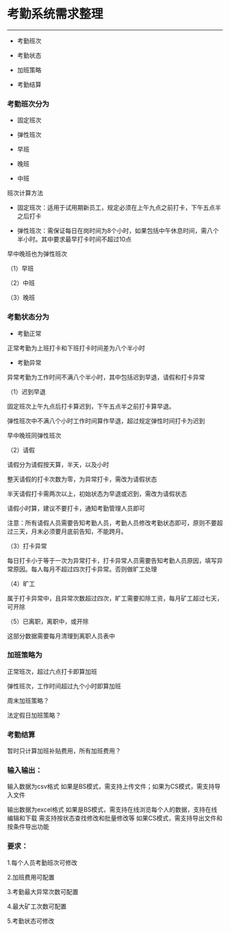 # 考勤系统需求整理

---

* 考勤班次

* 考勤状态

* 加班策略

* 考勤结算

### 考勤班次分为

* 固定班次

* 弹性班次

* 早班

* 晚班

* 中班

班次计算方法

* 固定班次：适用于试用期新员工，规定必须在上午九点之前打卡，下午五点半之后打卡

* 弹性班次：需保证每日在岗时间为8个小时，如果包括中午休息时间，需八个半小时。其中要求最早打卡时间不超过10点

早中晚班也为弹性班次

（1）早班

（2）中班

（3）晚班

### 考勤状态分为

* 考勤正常

正常考勤为上班打卡和下班打卡时间差为八个半小时

* 考勤异常

异常考勤为工作时间不满八个半小时，其中包括迟到早退，请假和打卡异常

（1）迟到早退

固定班次上午九点后打卡算迟到，下午五点半之前打卡算早退。

弹性班次中不满八个小时工作时间算作早退，超过规定弹性时间打卡为迟到

早中晚班同弹性班次

（2）请假

请假分为请假按天算，半天，以及小时

整天请假的打卡次数为零，为异常打卡，需改为请假状态

半天请假打卡需两次以上，初始状态为早退或迟到，需改为请假状态

请假小时算，建议不要打卡，通知考勤管理人员即可

注意：所有请假人员需要告知考勤人员，考勤人员修改考勤状态即可，原则不要超过三天，月末必须要月底前告知，不能跨月。

（3）打卡异常

每日打卡小于等于一次为异常打卡，打卡异常人员需要告知考勤人员原因，填写异常原因。每人每月不超过四次打卡异常。否则做旷工处理

（4）旷工

属于打卡异常中，且异常次数超过四次，旷工需要扣除工资，每月矿工超过七天，可开除

（5）已离职，离职中，或开除

这部分数据需要每月清理到离职人员表中

### 加班策略为

正常班次，超过六点打卡即算加班

弹性班次，工作时间超过九个小时即算加班

周末加班策略？

法定假日加班策略？

### 考勤结算

暂时只计算加班补贴费用，所有加班费用？

### 输入输出：

输入数据为csv格式
如果是BS模式，需支持上传文件；如果为CS模式，需支持导入文件

输出数据为excel格式
如果是BS模式，需支持在线浏览每个人的数据，支持在线编辑和下载
需支持按状态查找修改和批量修改等
如果CS模式，需支持导出文件和按条件导出功能

### 要求：

1.每个人员考勤班次可修改

2.加班费用可配置

3.考勤最大异常次数可配置

4.最大矿工次数可配置

5.考勤状态可修改

